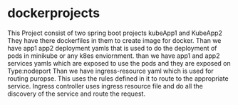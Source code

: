 # dockerprojects


This Project consist of two spring boot projects kubeApp1 and KubeApp2
They have there dockerfiles in them to create image for docker.
Than we have app1 app2 deployment yamls that is used to do the deployment of pods in minikube or any k8es enviornment.
than we have app1 and app2 services yamls which are exposed to use the pods and they are exposed on Type:nodeport
Than we have ingress-resource yaml which is used for routing puropse. This uses the rules defined in it to route to the appropriate service.
Ingress controller uses ingress resource file and do all the discovery of the service and route the request.
